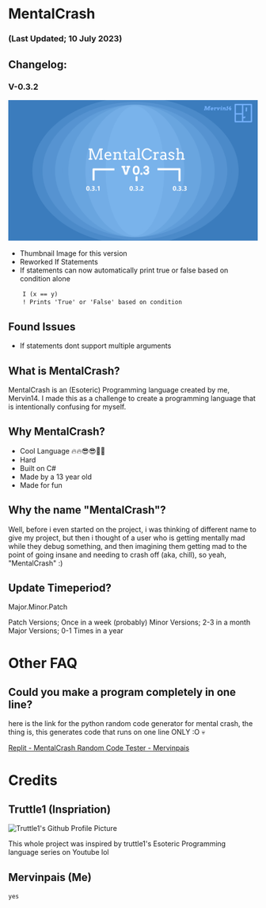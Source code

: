 # MentalCrash
### (Last Updated; 10 July 2023)
## Changelog:

### V-0.3.2

![MentalCrash Image, With Version 0.3 in the center, divied into Version 0.3.1, 0.3.2, and Version 0.3.3 with Mervin14 in the top right cornor](<Images/mentalCrash v_0_3_2 image.png>)

- Thumbnail Image for this version
- Reworked If Statements
- If statements can now automatically print true or false based on condition alone
```mentalCrash
	I (x == y)
	! Prints 'True' or 'False' based on condition
```

## Found Issues

- If statements dont support multiple arguments

## What is MentalCrash?
MentalCrash is an (Esoteric) Programming language created by me, Mervin14. I made this as a challenge to create a programming language that is intentionally confusing for myself.

## Why MentalCrash?

- Cool Language 🔥🔥😎😎🤯🤯
- Hard
- Built on C#
- Made by a 13 year old
- Made for fun

## Why the name "MentalCrash"?

Well, before i even started on the project, i was thinking of different name to give my project, but then i thought of a user who is getting mentally mad while they debug something, and then imagining them getting mad to the point of going insane and needing to crash off (aka, chill), so yeah, "MentalCrash" :)

## Update Timeperiod?

Major.Minor.Patch

Patch Versions; Once in a week (probably) 
Minor Versions; 2-3 in a month
Major Versions; 0-1 Times in a year

# Other FAQ

## Could you make a program completely in one line?

here is the link for the python random code generator for mental crash, the thing is, this generates code that runs on one line ONLY :O :skull:

[Replit - MentalCrash Random Code Tester - Mervinpais](https://replit.com/@Mervinpais/MentalCrash-Random-Code-Tester?v=1)

# Credits

## Truttle1 (Inspriation)
<img src="https://avatars.githubusercontent.com/u/17962251?v=4" alt= "Truttle1's Github Profile Picture" width="75">

This whole project was inspired by truttle1's Esoteric Programming language series on Youtube lol

## Mervinpais (Me)
	yes